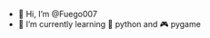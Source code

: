 - 👋 Hi, I’m @Fuego007
- 🌱 I’m currently learning  🐍 python and 🎮 pygame

<!---
Fuego007/Fuego007 is a ✨ special ✨ repository because its `README.md` (this file) appears on your GitHub profile.
You can click the Preview link to take a look at your changes.
--->
